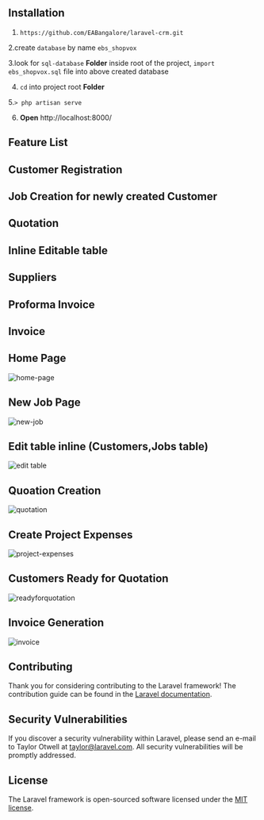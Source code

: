 ## Installation

1. `https://github.com/EABangalore/laravel-crm.git`


2.create `database` by name `ebs_shopvox`

3.look for `sql-database` **Folder** inside root of the project, `import ebs_shopvox.sql` file into above created database

4. `cd` into project root **Folder**

5.`> php artisan serve`

6. **Open** http://localhost:8000/


## Feature List

## Customer Registration

## Job Creation for newly created Customer

## Quotation

## Inline Editable table

## Suppliers

## Proforma Invoice

## Invoice
     

## Home Page

![home-page](https://user-images.githubusercontent.com/21359377/42408782-cb5e93b0-81ee-11e8-825f-e77e783c7e85.png)

## New Job Page

![new-job](https://user-images.githubusercontent.com/21359377/42408921-1120cce6-81f0-11e8-8d98-2e7717cbe2dc.png)

## Edit table inline (Customers,Jobs table)

![edit table](https://user-images.githubusercontent.com/21359377/42408954-938e905a-81f0-11e8-8b94-eef04651d4d4.png)

## Quoation Creation

![quotation](https://user-images.githubusercontent.com/21359377/42408989-fedf4b60-81f0-11e8-9219-970861b57778.png)

## Create Project Expenses

![project-expenses](https://user-images.githubusercontent.com/21359377/42409015-93912e4a-81f1-11e8-9c2c-cc5acc065719.png)

## Customers Ready for Quotation

![readyforquotation](https://user-images.githubusercontent.com/21359377/42409065-25738b6e-81f2-11e8-9787-a6dfaafb620d.png)

## Invoice Generation

![invoice](https://user-images.githubusercontent.com/21359377/42409079-7bf015b6-81f2-11e8-9dad-5d5555f3852c.png)


## Contributing

Thank you for considering contributing to the Laravel framework! The contribution guide can be found in the [Laravel documentation](http://laravel.com/docs/contributions).

## Security Vulnerabilities

If you discover a security vulnerability within Laravel, please send an e-mail to Taylor Otwell at taylor@laravel.com. All security vulnerabilities will be promptly addressed.

## License

The Laravel framework is open-sourced software licensed under the [MIT license](http://opensource.org/licenses/MIT).

